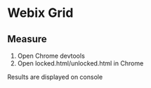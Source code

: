# Webix Grid

## Measure

1. Open Chrome devtools
2. Open locked.html/unlocked.html in Chrome

Results are displayed on console
